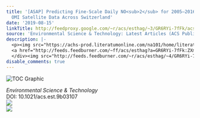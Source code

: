 ```yaml
---
title: '[ASAP] Predicting Fine-Scale Daily NO<sub>2</sub> for 2005–2016 Incorporating
  OMI Satellite Data Across Switzerland'
date: '2019-08-15'
linkTitle: http://feedproxy.google.com/~r/acs/esthag/~3/GR6RYi-7fFk/acs.est.9b03107
source: 'Environmental Science & Technology: Latest Articles (ACS Publications)'
description: |-
  <p><img src="https://achs-prod.literatumonline.com/na101/home/literatum/publisher/achs/journals/content/esthag/0/esthag.ahead-of-print/acs.est.9b03107/20190815/images/medium/es9b03107_0004.gif" alt="TOC Graphic"/></p><div><cite>Environmental Science & Technology</cite></div><div>DOI: 10.1021/acs.est.9b03107</div><div class="feedflare">
  <a href="http://feeds.feedburner.com/~ff/acs/esthag?a=GR6RYi-7fFk:ZXmxkr8eUpc:yIl2AUoC8zA"><img src="http://feeds.feedburner.com/~ff/acs/esthag?d=yIl2AUoC8zA" border="0"></img></a>
  </div><img src="http://feeds.feedburner.com/~r/acs/esthag/~4/GR6RYi-7fFk" ...
disable_comments: true
---
```

<p><img src="https://achs-prod.literatumonline.com/na101/home/literatum/publisher/achs/journals/content/esthag/0/esthag.ahead-of-print/acs.est.9b03107/20190815/images/medium/es9b03107_0004.gif" alt="TOC Graphic"/></p><div><cite>Environmental Science & Technology</cite></div><div>DOI: 10.1021/acs.est.9b03107</div><div class="feedflare">
<a href="http://feeds.feedburner.com/~ff/acs/esthag?a=GR6RYi-7fFk:ZXmxkr8eUpc:yIl2AUoC8zA"><img src="http://feeds.feedburner.com/~ff/acs/esthag?d=yIl2AUoC8zA" border="0"></img></a>
</div><img src="http://feeds.feedburner.com/~r/acs/esthag/~4/GR6RYi-7fFk" ...
